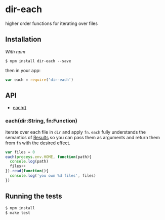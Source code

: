 
# dir-each

  higher order functions for iterating over files

## Installation

_With npm_  

	$ npm install dir-each --save

then in your app:

```js
var each = require('dir-each')
```

## API

  - [each()](#each)

### each(dir:String, fn:Function)

  iterate over each file in `dir` and apply `fn`. `each` fully understands the semantics of [Results](//github.com/jkroso/result) so you can pass them as arguments and return them from `fn` with the desired effect.

```js
var files = 0
each(process.env.HOME, function(path){
  console.log(path)
  files++
}).read(function(){
  console.log('you own %d files', files)
})
```

## Running the tests

```bash
$ npm install
$ make test
```
